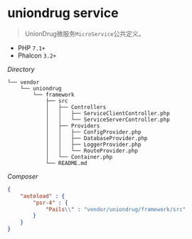 # uniondrug service

> UnionDrug微服务`MicroService`公共定义。

* PHP `7.1+`
* Phalcon `3.2+`


*Directory*

```text
└── vendor
    └── uniondrug
        └── framework
            ├── src
            │   ├── Controllers
            │   │   ├── ServiceClientController.php
            │   │   └── ServiceServerController.php
            │   ├── Providers
            │   │   ├── ConfigProvider.php
            │   │   ├── DatabaseProvider.php
            │   │   ├── LoggerProvider.php
            │   │   └── RouteProvider.php
            │   └── Container.php
            └── README.md
```

*Composer*

```json
{
    "autoload" : {
        "psr-4" : {
            "Pails\\" : "vendor/uniondrug/framework/src"
        }
    }
}
```